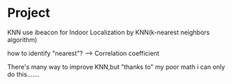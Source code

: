 # Project
KNN
use ibeacon for Indoor Localization by KNN(k-nearest neighbors algorithm)

how to identify "nearest"? --> Correlation coefficient

There's many way to improve KNN,but "thanks to" my poor math i can only do this.......
